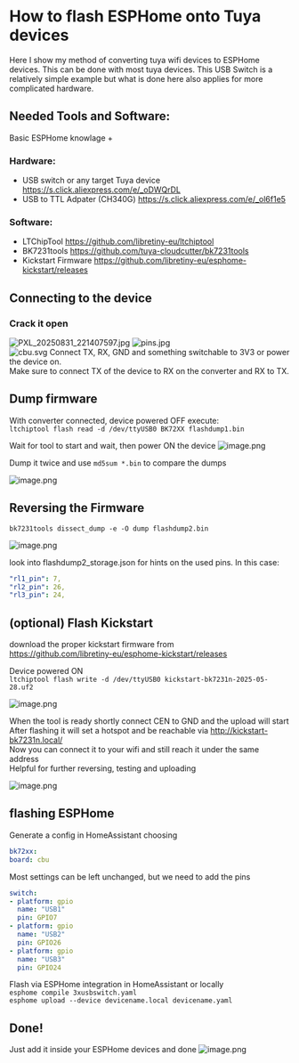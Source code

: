 # How to flash ESPHome onto Tuya devices
Here I show my method of converting tuya wifi devices to ESPHome devices. This can be done with most tuya devices. This USB Switch is a relatively simple example but what is done here also applies for more complicated hardware.

## Needed Tools and Software:
Basic ESPHome knowlage + 
### Hardware:
- USB switch or any target Tuya device https://s.click.aliexpress.com/e/_oDWQrDL
- USB to TTL Adpater (CH340G) https://s.click.aliexpress.com/e/_ol6f1e5
### Software:
- LTChipTool https://github.com/libretiny-eu/ltchiptool
- BK7231tools https://github.com/tuya-cloudcutter/bk7231tools
- Kickstart Firmware https://github.com/libretiny-eu/esphome-kickstart/releases
## Connecting to the device
### Crack it open
![PXL_20250831_221407597.jpg](images/0.jpg)     ![pins.jpg](images/1.jpg)  
![cbu.svg](images/2.svg)
Connect TX, RX, GND and something switchable to 3V3 or power the device on.  
Make sure to connect TX of the device to RX on the converter and RX to TX.

## Dump firmware
With converter connected, device powered OFF execute:  
`ltchiptool flash read -d /dev/ttyUSB0 BK72XX flashdump1.bin`  

Wait for tool to start and wait, then power ON the device
![image.png](images/3.png)  

Dump it twice and use `md5sum *.bin` to compare the dumps  

![image.png](images/4.png)

## Reversing the Firmware
`bk7231tools dissect_dump -e -O dump flashdump2.bin`  

![image.png](images/5.png)  

look into flashdump2_storage.json for hints on the used pins. In this case:
```YAML
"rl1_pin": 7,
"rl2_pin": 26,
"rl3_pin": 24,
```
## (optional) Flash Kickstart
download the proper kickstart firmware from  
https://github.com/libretiny-eu/esphome-kickstart/releases  

Device powered ON  
`ltchiptool flash write -d /dev/ttyUSB0 kickstart-bk7231n-2025-05-28.uf2`  

![image.png](images/6.png)  

When the tool is ready shortly connect CEN to GND and the upload will start  
After flashing it will set a hotspot and be reachable via http://kickstart-bk7231n.local/  
Now you can connect it to your wifi and still reach it under the same address  
Helpful for further reversing, testing and uploading  

![image.png](images/7.png)

## flashing ESPHome
Generate a config in HomeAssistant choosing
```YAML
bk72xx:
board: cbu
```
Most settings can be left unchanged, but we need to add the pins
```YAML
switch:
- platform: gpio
  name: "USB1"
  pin: GPIO7
- platform: gpio
  name: "USB2"
  pin: GPIO26
- platform: gpio
  name: "USB3"
  pin: GPIO24
```
Flash via ESPHome integration in HomeAssistant or locally  
`esphome compile 3xusbswitch.yaml`  
`esphome upload --device devicename.local devicename.yaml`

## Done!
Just add it inside your ESPHome devices and done
![image.png](images/8.png)

